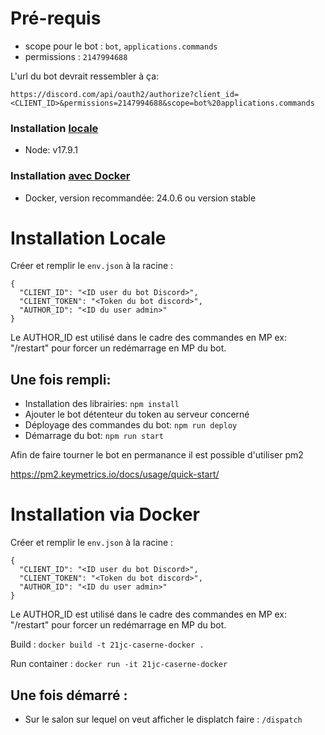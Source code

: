 # Pré-requis

- scope pour le bot : `bot`, `applications.commands`
- permissions : `2147994688`

L'url du bot devrait ressembler à ça: 

`https://discord.com/api/oauth2/authorize?client_id=<CLIENT_ID>&permissions=2147994688&scope=bot%20applications.commands`

### Installation [locale](#local)

- Node: v17.9.1

### Installation [avec Docker](#docker)

- Docker, version recommandée: 24.0.6 ou version stable

# <a name="local"></a>Installation Locale

Créer et remplir le `env.json` à la racine :

```
{
  "CLIENT_ID": "<ID user du bot Discord>",
  "CLIENT_TOKEN": "<Token du bot discord>",
  "AUTHOR_ID": "<ID du user admin>"
}
```

Le AUTHOR_ID est utilisé dans le cadre des commandes en MP ex: "/restart" pour forcer un redémarrage en MP du bot.


## Une fois rempli:


- Installation des librairies: `npm install`
- Ajouter le bot détenteur du token au serveur concerné
- Déployage des commandes du bot: `npm run deploy`
- Démarrage du bot: `npm run start`

Afin de faire tourner le bot en permanance il est possible d'utiliser pm2

https://pm2.keymetrics.io/docs/usage/quick-start/

# <a name="docker"></a>Installation via Docker

Créer et remplir le `env.json` à la racine :

```
{
  "CLIENT_ID": "<ID user du bot Discord>",
  "CLIENT_TOKEN": "<Token du bot discord>",
  "AUTHOR_ID": "<ID du user admin>"
}
```

Le AUTHOR_ID est utilisé dans le cadre des commandes en MP ex: "/restart" pour forcer un redémarrage en MP du bot.

Build : `docker build -t 21jc-caserne-docker .`

Run container : `docker run -it 21jc-caserne-docker`


## Une fois démarré :

- Sur le salon sur lequel on veut afficher le displatch faire : `/dispatch`